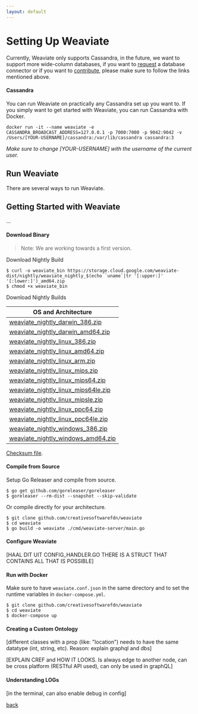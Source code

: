 ```yaml
---
layout: default
---
```


# Setting Up Weaviate

Currently, Weaviate only supports Cassandra, in the future, we want to support more wide-column databases, if you want to [request](https://github.com/creativesoftwarefdn/weaviate/issues) a database connector or if you want to [contribute](), please make sure to follow the links mentioned above.

#### Cassandra

You can run Weaviate on practically any Cassandra set up you want to. If you simply want to get started with Weaviate, you can run Cassandra with Docker.

```
docker run -it --name weaviate -e CASSANDRA_BROADCAST_ADDRESS=127.0.0.1 -p 7000:7000 -p 9042:9042 -v /Users/[YOUR-USERNAME]/cassandra:/var/lib/cassandra cassandra:3
```
_Make sure to change [YOUR-USERNAME] with the username of the current user._

## Run Weaviate

There are several ways to run Weaviate.

## Getting Started with Weaviate

...

#### Download Binary

> Note: We are working towards a first version.

Download Nightly Build

```
$ curl -o weaviate_bin https://storage.cloud.google.com/weaviate-dist/nightly/weaviate_nightly_$(echo `uname`|tr '[:upper:]' '[:lower:]')_amd64.zip
$ chmod +x weaviate_bin
```

Download Nightly Builds

| OS and Architecture
| -------------------
| [weaviate_nightly_darwin_386.zip](https://storage.cloud.google.com/weaviate-dist/nightly/weaviate_nightly_darwin_386.zip)
| [weaviate_nightly_darwin_amd64.zip](https://storage.cloud.google.com/weaviate-dist/nightly/weaviate_nightly_darwin_amd64.zip)
| [weaviate_nightly_linux_386.zip](https://storage.cloud.google.com/weaviate-dist/nightly/weaviate_nightly_linux_386.zip)
| [weaviate_nightly_linux_amd64.zip](https://storage.cloud.google.com/weaviate-dist/nightly/weaviate_nightly_linux_amd64.zip)
| [weaviate_nightly_linux_arm.zip](https://storage.cloud.google.com/weaviate-dist/nightly/weaviate_nightly_linux_arm.zip)
| [weaviate_nightly_linux_mips.zip](https://storage.cloud.google.com/weaviate-dist/nightly/weaviate_nightly_linux_mips.zip)
| [weaviate_nightly_linux_mips64.zip](https://storage.cloud.google.com/weaviate-dist/nightly/weaviate_nightly_linux_mips64.zip)
| [weaviate_nightly_linux_mips64le.zip](https://storage.cloud.google.com/weaviate-dist/nightly/weaviate_nightly_linux_mips64le.zip)
| [weaviate_nightly_linux_mipsle.zip](https://storage.cloud.google.com/weaviate-dist/nightly/weaviate_nightly_linux_mipsle.zip)
| [weaviate_nightly_linux_ppc64.zip](https://storage.cloud.google.com/weaviate-dist/nightly/weaviate_nightly_linux_ppc64.zip)
| [weaviate_nightly_linux_ppc64le.zip](https://storage.cloud.google.com/weaviate-dist/nightly/weaviate_nightly_linux_ppc64le.zip)
| [weaviate_nightly_windows_386.zip](https://storage.cloud.google.com/weaviate-dist/nightly/weaviate_nightly_windows_386.zip)
| [weaviate_nightly_windows_amd64.zip](https://storage.cloud.google.com/weaviate-dist/nightly/weaviate_nightly_windows_amd64.zip)

[Checksum file](https://storage.cloud.google.com/weaviate-dist/nightly/weaviate_nightly_checksums.txt).

#### Compile from Source

Setup Go Releaser and compile from source.

```
$ go get github.com/goreleaser/goreleaser
$ goreleaser --rm-dist --snapshot --skip-validate
```

Or compile directly for your architecture.

```
$ git clone github.com/creativesoftwarefdn/weaviate
$ cd weaviate
$ go build -o weaviate ./cmd/weaviate-server/main.go
```

#### Configure Weaviate

[HAAL DIT UIT CONFIG_HANDLER.GO THERE IS A STRUCT THAT CONTAINS ALL THAT IS POSSIBLE]
 
#### Run with Docker

Make sure to have `weaviate.conf.json` in the same directory and to set the runtime variables in `docker-compose.yml`.

```
$ git clone github.com/creativesoftwarefdn/weaviate
$ cd weaviate
$ docker-compose up
```

#### Creating a Custom Ontology

[different classes with a prop (like: "location") needs to have the same datatype (int, string, etc). Reason: explain graphql and dbs]

[EXPLAIN CREF and HOW IT LOOKS. Is always edge to another node, can be cross platform (RESTful API used), can only be used in graphQL]

#### Understanding LOGs

[in the terminal, can also enable debug in config]

[back](../)